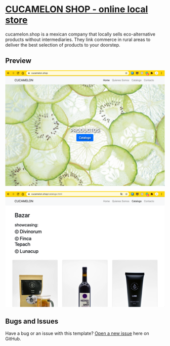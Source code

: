 # [CUCAMELON SHOP - online local store](https://cucamelon.shop)

cucamelon.shop is a mexican company that locally sells eco-alternative products without intermediaries.
They link commerce in rural areas to deliver the best selection of products to your doorstep.

## Preview
[![Shop Homepage Preview](https://github.com/MauMccoy/cucamelonshop/blob/master/cucamelonSlide1.png)](https://cucamelon.shop)


[![Shop Homepage Preview](https://github.com/MauMccoy/cucamelonshop/blob/master/bazarWeb.png)](https://cucamelon.shop)

## Bugs and Issues

Have a bug or an issue with this template? [Open a new issue](https://github.com/MauMccoy/cucamelonshop/issues) here on GitHub.
